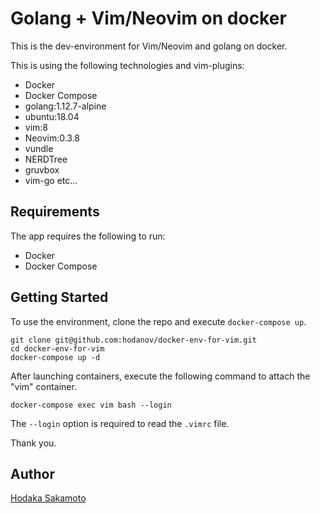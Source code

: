 # Golang + Vim/Neovim on docker

This is the dev-environment for Vim/Neovim and golang on docker.

This is using the following technologies and vim-plugins:

- Docker
- Docker Compose
- golang:1.12.7-alpine
- ubuntu:18.04
- vim:8
- Neovim:0.3.8
- vundle
- NERDTree
- gruvbox
- vim-go
etc...

## Requirements

The app requires the following to run:

- Docker
- Docker Compose

## Getting Started

To use the environment, clone the repo and execute `docker-compose up`.

```
git clone git@github.com:hodanov/docker-env-for-vim.git 
cd docker-env-for-vim
docker-compose up -d
```

After launching containers, execute the following command to attach the "vim" container. 

```
docker-compose exec vim bash --login
```

The `--login` option is required to read the `.vimrc` file.

Thank you.

## Author

[Hodaka Sakamoto](https://hodalog.com)
